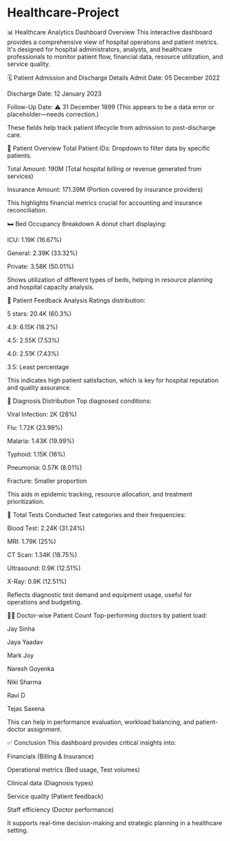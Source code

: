 # Healthcare-Project
📊 Healthcare Analytics Dashboard Overview
This interactive dashboard provides a comprehensive view of hospital operations and patient metrics. It's designed for hospital administrators, analysts, and healthcare professionals to monitor patient flow, financial data, resource utilization, and service quality.

🗓️ Patient Admission and Discharge Details
Admit Date: 05 December 2022

Discharge Date: 12 January 2023

Follow-Up Date: ⚠️ 31 December 1899 (This appears to be a data error or placeholder—needs correction.)

These fields help track patient lifecycle from admission to post-discharge care.

👥 Patient Overview
Total Patient IDs: Dropdown to filter data by specific patients.

Total Amount: 190M (Total hospital billing or revenue generated from services)

Insurance Amount: 171.39M (Portion covered by insurance providers)

This highlights financial metrics crucial for accounting and insurance reconciliation.

🛏️ Bed Occupancy Breakdown
A donut chart displaying:

ICU: 1.19K (16.67%)

General: 2.39K (33.32%)

Private: 3.58K (50.01%)

Shows utilization of different types of beds, helping in resource planning and hospital capacity analysis.

💬 Patient Feedback Analysis
Ratings distribution:

5 stars: 20.4K (60.3%)

4.9: 6.15K (18.2%)

4.5: 2.55K (7.53%)

4.0: 2.51K (7.43%)

3.5: Least percentage

This indicates high patient satisfaction, which is key for hospital reputation and quality assurance.

🦠 Diagnosis Distribution
Top diagnosed conditions:

Viral Infection: 2K (28%)

Flu: 1.72K (23.99%)

Malaria: 1.43K (19.99%)

Typhoid: 1.15K (16%)

Pneumonia: 0.57K (8.01%)

Fracture: Smaller proportion

This aids in epidemic tracking, resource allocation, and treatment prioritization.

🔬 Total Tests Conducted
Test categories and their frequencies:

Blood Test: 2.24K (31.24%)

MRI: 1.79K (25%)

CT Scan: 1.34K (18.75%)

Ultrasound: 0.9K (12.51%)

X-Ray: 0.9K (12.51%)

Reflects diagnostic test demand and equipment usage, useful for operations and budgeting.

👨‍⚕️ Doctor-wise Patient Count
Top-performing doctors by patient load:

Jay Sinha

Jaya Yaadav

Mark Joy

Naresh Goyenka

Niki Sharma

Ravi D

Tejas Saxena

This can help in performance evaluation, workload balancing, and patient-doctor assignment.

✅ Conclusion
This dashboard provides critical insights into:

Financials (Billing & Insurance)

Operational metrics (Bed usage, Test volumes)

Clinical data (Diagnosis types)

Service quality (Patient feedback)

Staff efficiency (Doctor performance)

It supports real-time decision-making and strategic planning in a healthcare setting.


